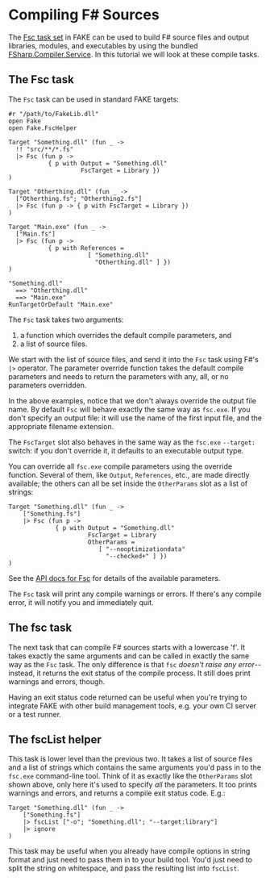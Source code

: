 # Compiling F# Sources

The [Fsc task set](apidocs/fake-fschelper.html) in FAKE can be used to build F# source files and output libraries, modules,
and executables by using the bundled
[FSharp.Compiler.Service](https://github.com/fsharp/FSharp.Compiler.Service). 
In this tutorial we will look at these compile tasks.

## The Fsc task

The `Fsc` task can be used in standard FAKE targets:

    #r "/path/to/FakeLib.dll"
    open Fake
    open Fake.FscHelper

    Target "Something.dll" (fun _ ->
      !! "src/**/*.fs"
      |> Fsc (fun p ->
               { p with Output = "Something.dll"
                        FscTarget = Library })
    )

    Target "Otherthing.dll" (fun _ ->
      ["Otherthing.fs"; "Otherthing2.fs"]
      |> Fsc (fun p -> { p with FscTarget = Library })
	)

    Target "Main.exe" (fun _ ->
      ["Main.fs"]
      |> Fsc (fun p ->
               { p with References =
                          [ "Something.dll"
                            "Otherthing.dll" ] })
    )

    "Something.dll"
      ==> "Otherthing.dll"
      ==> "Main.exe"
    RunTargetOrDefault "Main.exe"

The `Fsc` task takes two arguments: 

  1. a function which overrides the default compile parameters, and 
  2. a list of source files.

We start with the list of source files, and send it into the `Fsc` task using F#'s
`|>` operator. The parameter override function takes the default compile parameters and 
needs to return the parameters with any, all, or no parameters overridden.

In the above examples, notice that we don't always override the output
file name. By default `Fsc` will behave exactly the same way as
`fsc.exe`. If you don't specify an output file: it will use the name of
the first input file, and the appropriate filename extension.

The `FscTarget` slot also behaves in the same way as the `fsc.exe`
`--target:` switch: if you don't override it, it defaults to an
executable output type.

You can override all `fsc.exe` compile parameters using the override
function. Several of them, like `Output`, `References`, etc., are made
directly available; the others can all be set inside the `OtherParams`
slot as a list of strings:

    Target "Something.dll" (fun _ ->    
        ["Something.fs"]
        |> Fsc (fun p ->
                 { p with Output = "Something.dll"
                          FscTarget = Library
                          OtherParams =
                             [ "--nooptimizationdata"
                               "--checked+" ] })
	)

See the [API docs for Fsc](apidocs/fake-fschelper.html) for details of
the available parameters.

The `Fsc` task will print any compile warnings or errors. If there's any
compile error, it will notify you and immediately quit.

## The fsc task

The next task that can compile F# sources starts with a lowercase 'f'.
It takes exactly the same arguments and can be called in exactly the
same way as the `Fsc` task. The only difference is that `fsc` _doesn't
raise any error_--instead, it returns the exit status of the compile
process. It still does print warnings and errors, though.

Having an exit status code returned can be useful when you're trying to
integrate FAKE with other build management tools, e.g. your own CI
server or a test runner.

## The fscList helper

This task is lower level than the previous two. It takes a list of
source files and a list of strings which contains the same arguments
you'd pass in to the `fsc.exe` command-line tool. Think of it as exactly
like the `OtherParams` slot shown above, only here it's used to specify
_all_ the parameters. It too prints warnings and errors, and returns a
compile exit status code. E.g.:

    Target "Something.dll" (fun _ ->
        ["Something.fs"]
        |> fscList ["-o"; "Something.dll"; "--target:library"]
        |> ignore
	)

This task may be useful when you already have compile options in string
format and just need to pass them in to your build tool. You'd just need
to split the string on whitespace, and pass the resulting list into
`fscList`.

